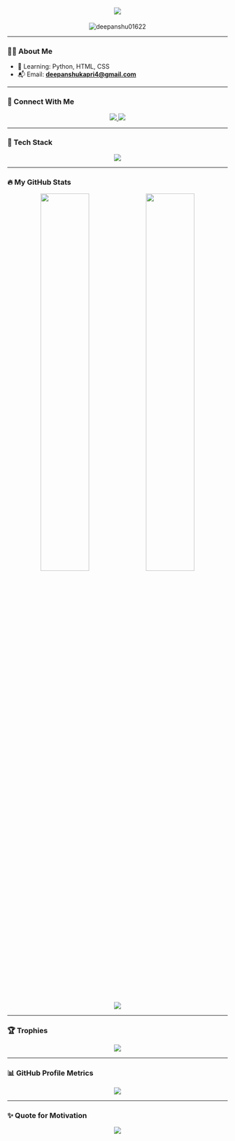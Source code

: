 <h1 align="center">
  <img src="https://readme-typing-svg.herokuapp.com?font=Poppins&duration=3000&center=true&vCenter=true&width=600&lines=Hi+I'm+Deepanshu+Kapri;Frontend+Developer+from+India;Cloud+Native+Explorer;Python+%7C+Web+Dev+Learner" />
</h1>

<p align="center">
  <img src="https://komarev.com/ghpvc/?username=deepanshu01622&label=Visitors&color=0e75b6&style=flat" alt="deepanshu01622" />
</p>

---

### 🧑‍💻 About Me
- 🌱 Learning: Python, HTML, CSS
- 📬 Email: **deepanshukapri4@gmail.com**

---

### 📲 Connect With Me

<p align="center">
  <a href="https://instagram.com/deepanshu_liftsss.05" target="_blank">
    <img src="https://img.shields.io/badge/Instagram-%40deepanshu__liftsss.05-DD2A7B?style=for-the-badge&logo=instagram&logoColor=white" />
  </a>
  <a href="mailto:deepanshukapri4@gmail.com">
    <img src="https://img.shields.io/badge/Gmail-deepanshukapri4@gmail.com-D14836?style=for-the-badge&logo=gmail&logoColor=white" />
  </a>
</p>

---

### 🚀 Tech Stack

<p align="center">
  <img src="https://skillicons.dev/icons?i=html,css,python,c,github,vscode" />
</p>

---

### 🔥 My GitHub Stats

<p align="center">
  <img src="https://github-readme-stats.vercel.app/api?username=deepanshu01622&show_icons=true&theme=tokyonight&hide_border=true" width="47%" />
  <img src="https://github-readme-streak-stats.herokuapp.com?user=deepanshu01622&theme=tokyonight&hide_border=true" width="47%" />
</p>

<p align="center">
  <img src="https://github-readme-stats.vercel.app/api/top-langs/?username=deepanshu01622&layout=compact&theme=tokyonight&hide_border=true" />
</p>

---

### 🏆 Trophies

<p align="center">
  <img src="https://github-profile-trophy.vercel.app/?username=deepanshu01622&theme=matrix&no-frame=true&margin-w=10&column=6" />
</p>

---


### 📊 GitHub Profile Metrics

<p align="center">
  <img src="https://github-profile-summary-cards.vercel.app/api/cards/profile-details?username=deepanshu01622&theme=github_dark" />
</p>

---

### ✨ Quote for Motivation

<p align="center">
  <img src="https://quotes-github-readme.vercel.app/api?type=horizontal&theme=tokyonight" />
</p>
